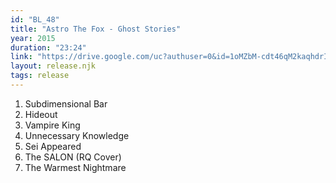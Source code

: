 ```yaml
---
id: "BL_48"
title: "Astro The Fox - Ghost Stories"
year: 2015
duration: "23:24"
link: "https://drive.google.com/uc?authuser=0&id=1oMZbM-cdt46qM2kaqhdrIC-qeyg2rgLr&export=download"
layout: release.njk
tags: release
---
```


01. Subdimensional Bar
02. Hideout
03. Vampire King
04. Unnecessary Knowledge
05. Sei Appeared
06. The SALON (RQ Cover)
07. The Warmest Nightmare
